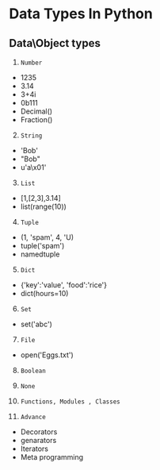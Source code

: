# Data Types In Python
Data\Object types
---
1. `Number`
- 1235
- 3.14
- 3+4i
- 0b111
- Decimal()
- Fraction()
2. `String`
- 'Bob'
- "Bob"
- u'a\x01'
3. `List`
- [1,[2,3],3.14]
- list(range(10))
4. `Tuple`
- (1, 'spam', 4, 'U)
- tuple('spam')
- namedtuple
5. `Dict`
- {'key':'value', 'food':'rice'}
- dict(hours=10)
6. `Set`
- set('abc')
7. `File`
- open('Eggs.txt')
8. `Boolean`

9. `None`

10. `Functions, Modules , Classes`

11. `Advance`
- Decorators
- genarators
- Iterators
- Meta programming